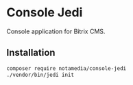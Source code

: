 # Console Jedi

Console application for Bitrix CMS.

## Installation

```bash
composer require notamedia/console-jedi
./vendor/bin/jedi init
```